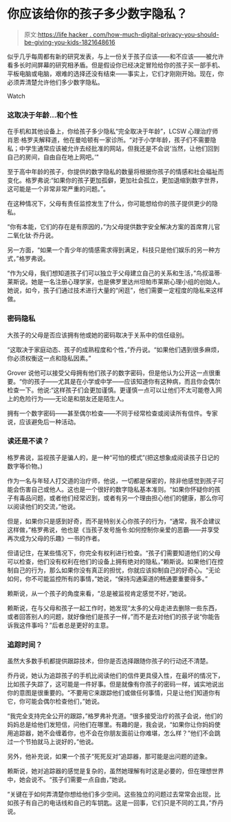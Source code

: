 # 你应该给你的孩子多少数字隐私？

> 原文:[https://life hacker . com/how-much-digital-privacy-you-should-be-giving-you-kids-1821648616](https://lifehacker.com/how-much-digital-privacy-should-you-be-giving-your-kids-1821648616)

似乎几乎每周都有新的研究发表，与上一份关于孩子应该——和不应该——被允许看多长时间屏幕的研究相矛盾。但是假设你已经决定冒险给你的孩子买一部手机、平板电脑或电脑，艰难的选择还没有结束——事实上，它们才刚刚开始。现在，你必须弄清楚允许他们多少数字隐私。

Watch

### 这取决于年龄…和个性

在手机和其他设备上，你给孩子多少隐私“完全取决于年龄”，LCSW 心理治疗师肖恩·格罗夫解释道，他在曼哈顿有一家诊所。“对于小学年龄，孩子们不需要隐私；中学生通常应该被允许去经批准的网站，但我还是不会说‘当然，让他们回到自己的房间，自由自在地上网吧。’"

至于高中年龄的孩子，你提供的数字隐私的数量将根据你孩子的情感和社会福祉而变化。格罗弗说:“如果你的孩子更加孤僻，更加社会孤立，更加退缩到数字世界，这可能是一个非常非常严重的问题。”。

在这种情况下，父母有责任监控发生了什么，你可能想给你的孩子提供更少的隐私。

“你有本能，它们的存在是有原因的，”为父母提供数字安全解决方案的首席育儿官二氧化钛·乔丹说。

另一方面，“如果一个青少年的情感需求得到满足，科技只是他们娱乐的另一种方式，”格罗弗说。

“作为父母，我们想知道孩子们可以独立于父母建立自己的关系和生活，”鸟叔温蒂·莱斯说。她是一名注册心理学家，也是佛罗里达州坦帕市莱斯心理小组的创始人。她说，如今，孩子们通过技术进行大量的“闲逛”，他们需要一定程度的隐私来这样做。

### **密码隐私**

大孩子的父母是否应该拥有他或她的密码取决于关系中的信任级别。

“这取决于家庭动态、孩子的成熟程度和个性，”乔丹说。“如果他们遇到很多麻烦，你必须权衡这一点和隐私因素。”

Grover 说他可以接受父母拥有他们孩子的数字密码，但是他认为公开这一点很重要。“你的孩子——尤其是在小学或中学——应该知道你有这种病，而且你会偶尔检查一下。他说:“这样孩子们会更加谨慎。更谨慎一点可以让他们不太可能卷入网上的危险行为——无论是和朋友还是陌生人。

拥有一个数字密码——甚至偶尔检查——不同于经常检查或阅读所有信件。专家说，应该避免后一种活动。

### **读还是不读？**

格罗弗说，监视孩子是骗人的，是一种“可怕的模式”(把这想象成阅读孩子日记的数字等价物。)

作为一名与年轻人打交道的治疗师，他说，一切都是保密的，除非他感觉到孩子可能会伤害自己或他人。这也是一个很好的数字隐私基本准则。“如果你怀疑你的孩子有毒品问题，或者他们经常迟到，或者有另一个理由担心他们的健康，那么你可以阅读他们的交流，”他说。

但是，如果你只是感到好奇，而不是特别关心你孩子的行为，“通常，我不会建议这样做，”格罗弗说，他也是《当孩子发号施令:如何控制你亲爱的恶霸——并享受再次成为父母的乐趣》一书的作者。

但请记住，在某些情况下，你完全有权利进行检查。“孩子们需要知道他们的父母可以检查，他们没有权利在他们的设备上拥有绝对的隐私，”赖斯说。如果他们在控制自己的行为，那么如果你没有真正的担忧，你就应该抑制自己的好奇心。“无论如何，你不可能监控所有的事情，”她说，“保持沟通渠道的畅通要重要得多。”

赖斯说，从一个孩子的角度来看，“总是被监视肯定感觉不好，”她说。

赖斯说，在与父母和孩子一起工作时，她发现“太多的父母走进去删除一些东西，或者回答别人的问题，就好像他们是孩子一样，”而不是去对他们的孩子说“你能告诉我这件事吗？”后者总是更好的主意。

### **追踪时间？**

虽然大多数手机都提供跟踪技术，但你是否选择跟随你孩子的行动还不清楚。

乔丹说，她认为追踪孩子的手机比阅读他们的信件更具侵入性，在最坏的情况下，比如孩子失踪了，这可能是一件好事。但是就像有你孩子的密码一样，诚实地说出你的意图是很重要的。“不要用它来跟踪他们或做任何事情，只是让他们知道你有它，你可能会偶尔检查他们，”她说。

“我完全支持完全公开的跟踪，”格罗弗补充道。“很多接受治疗的孩子会说，他们的妈妈总是给他们发短信，问他们在哪里。有趣的是，我会说，“如果你让你妈妈使用追踪器，她不会缠着你，也不会在你朋友面前让你难堪，怎么样？”他们不会跳过一个节拍就马上说好的，”他说。

另外，他补充说，如果一个孩子“死死反对”追踪器，那可能是出问题的迹象。

赖斯说，她对追踪器的感觉是复杂的，虽然她理解有时这是必要的，但在理想世界中，她会说不。“孩子们需要一点自由，”她说。

“关键在于如何弄清楚你想给他们多少空间。这些独立的问题过去常常会出现，比如孩子有自己的电话线和自己的车钥匙。这是一回事，它们只是不同的工具，”乔丹说。